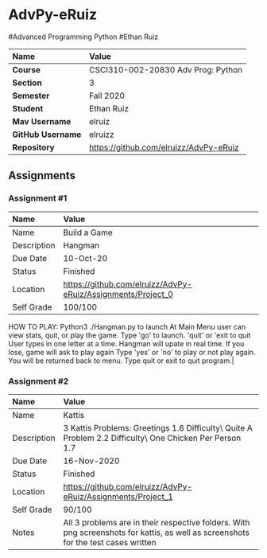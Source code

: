 # AdvPy-eRuiz

#Advanced Programming Python
#Ethan Ruiz

| Name | Value |
|:---|:---|
| **Course** | CSCI310-002-20830 Adv Prog: Python |
| **Section** | 3 |
| **Semester** | Fall 2020 |
| **Student** | Ethan Ruiz |
| **Mav Username**            | elruiz |
| **GitHub Username**         | elruizz |
| **Repository**          | https://github.com/elruizz/AdvPy-eRuiz |

## Assignments

### Assignment #1

| Name | Value |
| :--- | :--- |
| Name | Build a Game |
| Description | Hangman |
| Due Date | 10-Oct-20 |
| Status | Finished |
| Location |  https://github.com/elruizz/AdvPy-eRuiz/Assignments/Project_0 |
| Self Grade | 100/100 |
HOW TO PLAY: Python3 ./Hangman.py to launch 
At Main Menu user can view stats, quit, or play the game. Type 'go' to launch. 'quit' or 'exit to quit User types in one letter at a time. Hangman will upate in real time. If you lose, game will ask to play again
Type 'yes' or 'no' to play or not play again. You will be returned back to menu. Type quit or exit to quit program.|

### Assignment #2

| Name | Value |
| :--- | :--- |
| Name | Kattis |
| Description | 3 Kattis Problems: Greetings 1.6 Difficulty\ Quite A Problem 2.2 Difficulty\ One Chicken Per Person 1.7 |
| Due Date | 16-Nov-2020 |
| Status | Finished |
| Location | https://github.com/elruizz/AdvPy-eRuiz/Assignments/Project_1 |
| Self Grade | 90/100 |
| Notes | All 3 problems are in their respective folders. With png screenshots for kattis, as well as screenshots for the test cases written |

